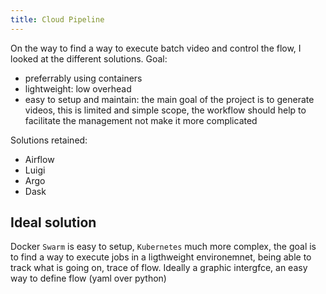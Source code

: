 ```yaml
---
title: Cloud Pipeline
---
```



On the way to find a way to execute batch video and control the flow, I looked at the different solutions. Goal:
- preferrably using containers
- lightweight: low overhead
- easy to setup and maintain: the main goal of the project is to generate videos, this is limited and simple scope, the workflow should help to facilitate the management not make it more complicated

Solutions retained:

- Airflow
- Luigi
- Argo
- Dask

## Ideal solution

Docker `Swarm` is easy to setup, `Kubernetes` much more complex, the goal is to find a way to execute jobs in a ligthweight environemnet, being able to track what is going on, trace of flow. Ideally a graphic intergfce, an easy way to define flow (yaml over python)